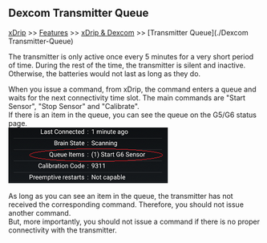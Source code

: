 ## Dexcom Transmitter Queue  
[xDrip](../README.md) >> [Features](./Features_page) >> [xDrip & Dexcom](./Dexcom_page) >> [Transmitter Queue](./Dexcom Transmitter-Queue)  
  
The transmitter is only active once every 5 minutes for a very short period of time.  During the rest of the time, the transmitter is silent and inactive.  Otherwise, the batteries would not last as long as they do.  
  
When you issue a command, from xDrip, the command enters a queue and waits for the next connectivity time slot.  The main commands are "Start Sensor", "Stop Sensor" and "Calibrate".  
If there is an item in the queue, you can see the queue on the G5/G6 status page.  
![](./images/tx-queue.png)  

As long as you can see an item in the queue, the transmitter has not received the corresponding command.  Therefore, you should not issue another command.  
But, more importantly, you should not issue a command if there is no proper connectivity with the transmitter.  
